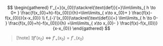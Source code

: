 $$
\begin{gathered}
f'_{+}(x_{0})\stackrel{\text{def}}{=}\lim\limits_{ h \to 0+ } \frac{f(x_{0}+h)-f(x_{0})}{h}=\lim\limits_{ x\to x_{0}+ } \frac{f(x)-f(x_{0})}{x-x_{0}} \\
f_{-}'(x_{0})\stackrel{\text{def}}{=} \lim\limits_{ h \to 0- } \frac{f(x_{0}+h)-f(x_{0})}{h} =\lim\limits_{ x\to x_{0}- } \frac{f(x)-f(x_{0})}{x-x_{0}}
\end{gathered}
$$
>[!note] $\exists f'(x_{0})\Leftrightarrow f'_{+}(x_{0})=f'_{-}(x_{0})$
